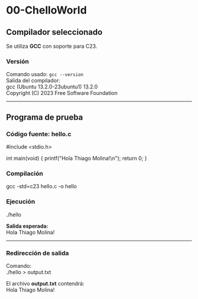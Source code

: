 # 00-ChelloWorld

## Compilador seleccionado
Se utiliza **GCC** con soporte para C23.

### Versión
Comando usado: `gcc --version`  
Salida del compilador:  
gcc (Ubuntu 13.2.0-23ubuntu1) 13.2.0  
Copyright (C) 2023 Free Software Foundation  

---

## Programa de prueba

### Código fuente: hello.c  
#include <stdio.h>

int main(void) {
    printf("Hola Thiago Molina!\n");
    return 0;
}

### Compilación  
gcc -std=c23 hello.c -o hello  

### Ejecución  
./hello  

**Salida esperada:**  
Hola Thiago Molina!  

---

### Redirección de salida  
Comando:  
./hello > output.txt  

El archivo **output.txt** contendrá:  
Hola Thiago Molina!
